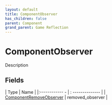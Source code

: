 ```yaml
---
layout: default
title: ComponentObserver
has_children: false
parent: Component
grand_parent: Game Reflection
---
```

# ComponentObserver
Description 

## Fields
| Type | Name |
|:------------ - | : -------------- |
| [ComponentRemoveObserver](game-reflection/components/component_remove_observer.md) | removed_observer |
